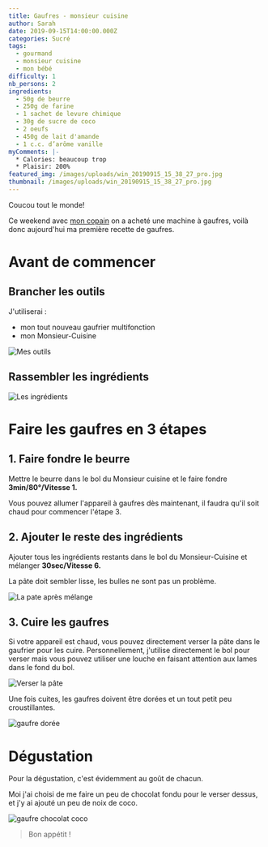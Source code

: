 ```yaml
---
title: Gaufres - monsieur cuisine
author: Sarah
date: 2019-09-15T14:00:00.000Z
categories: Sucré
tags:
  - gourmand
  - monsieur cuisine
  - mon bébé
difficulty: 1
nb_persons: 2
ingredients:
  - 50g de beurre
  - 250g de farine
  - 1 sachet de levure chimique
  - 30g de sucre de coco
  - 2 oeufs
  - 450g de lait d'amande
  - 1 c.c. d’arôme vanille
myComments: |-
  * Calories: beaucoup trop
  * Plaisir: 200%
featured_img: /images/uploads/win_20190915_15_38_27_pro.jpg
thumbnail: /images/uploads/win_20190915_15_38_27_pro.jpg
---
```

Coucou tout le monde!

Ce weekend avec [mon copain](https://benjamin.caradeuc.info) on a acheté une machine à gaufres, voilà donc aujourd'hui ma première recette de gaufres.

# Avant de commencer

## Brancher les outils

J'utiliserai : 

* mon tout nouveau gaufrier multifonction
* mon Monsieur-Cuisine

![Mes outils](/images/uploads/70837763_441260923158298_3651809756038823936_n.jpg "Mes outils")

## Rassembler les ingrédients

![Les ingrédients](/images/uploads/70861081_1120971731429747_6021445308909617152_n.jpg "Les ingrédients")

# Faire les gaufres en 3 étapes

## 1. Faire fondre le beurre

Mettre le beurre dans le bol du Monsieur cuisine et le faire fondre **3min/80°/Vitesse 1.**

Vous pouvez allumer l'appareil à gaufres dès maintenant, il faudra qu'il soit chaud pour commencer l'étape 3.

## 2. Ajouter le reste des ingrédients

Ajouter tous les ingrédients restants dans le bol du Monsieur-Cuisine et mélanger **30sec/Vitesse 6.**

La pâte doit sembler lisse, les bulles ne sont pas un problème.

![La pate après mélange](/images/uploads/69389918_1167246670134526_8253940305456267264_n.jpg "La pate après mélange")

## 3. Cuire les gaufres

Si votre appareil est chaud, vous pouvez directement verser la pâte dans le gaufrier pour les cuire. Personnellement, j'utilise directement le bol pour verser mais vous pouvez utiliser une louche en faisant attention aux lames dans le fond du bol.

![Verser la pâte](/images/uploads/70614841_661088580963522_4376458562365292544_n.jpg "Verser la pâte")

Une fois cuites, les gaufres doivent être dorées et un tout petit peu croustillantes. 

![gaufre dorée](/images/uploads/70911179_1698059840325848_719195683919233024_n.jpg "gaufre dorée")

# Dégustation

Pour la dégustation, c'est évidemment au goût de chacun.

Moi j'ai choisi de me faire un peu de chocolat fondu pour le verser dessus, et j'y ai ajouté un peu de noix de coco.

![gaufre chocolat coco](/images/uploads/70781511_461670687752237_701072532542849024_n.jpg "gaufre chocolat coco")

> Bon appétit !
